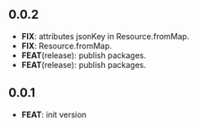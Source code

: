 ## 0.0.2

 - **FIX**: attributes jsonKey in Resource.fromMap.
 - **FIX**: Resource.fromMap.
 - **FEAT**(release): publish packages.
 - **FEAT**(release): publish packages.

## 0.0.1

 - **FEAT**: init version